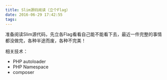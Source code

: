 ```yaml
---
title: Slim源码阅读（立个Flag）
date: 2016-06-29 17:42:55
tags:
---
```



准备阅读Slim源代码，先立各Flag看看自己能不能看下去，最近一件完整的事情都没做完，各种半途而废，各种不完美！

<!--more-->

相关技术：

* PHP autoloader
* PHP Namespace
* composer